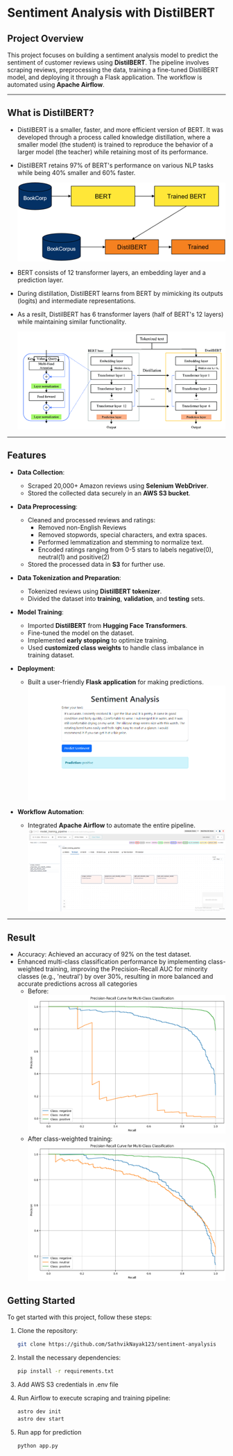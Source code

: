 # Sentiment Analysis with DistilBERT

## Project Overview  
This project focuses on building a sentiment analysis model to predict the sentiment of customer reviews using **DistilBERT**. The pipeline involves scraping reviews, preprocessing the data, training a fine-tuned DistilBERT model, and deploying it through a Flask application. The workflow is automated using **Apache Airflow**.

---

## What is DistilBERT?

- DistilBERT is a smaller, faster, and more efficient version of BERT. It was developed through a process called knowledge distillation, where a smaller model (the student) is trained to reproduce the behavior of a larger model (the teacher) while retaining most of its performance. 
- DistilBERT retains 97% of BERT's performance on various NLP tasks while being 40% smaller and 60% faster.

  ![DistilBERT](docs/0_06fQisdQnb_BPajl.png)

- BERT consists of 12 transformer layers, an embedding layer and a prediction layer.
- During distillation, DistilBERT learns from BERT by mimicking its outputs (logits) and intermediate representations.
- As a resilt, DistilBERT has 6 transformer layers (half of BERT's 12 layers) while maintaining similar functionality.

  ![BERT&DistilBERT](docs/The-DistilBERT-model-architecture-and-components.png)

---

## Features  
- **Data Collection**:  
  - Scraped 20,000+ Amazon reviews using **Selenium WebDriver**.  
  - Stored the collected data securely in an **AWS S3 bucket**.  

- **Data Preprocessing**:  
  - Cleaned and processed reviews and ratings:  
    - Removed non-English Reviews
    - Removed stopwords, special characters, and extra spaces.  
    - Performed lemmatization and stemming to normalize text.
    - Encoded ratings ranging from 0-5 stars to labels negative(0), neutral(1) and positive(2)  
  - Stored the processed data in **S3** for further use.  

- **Data Tokenization and Preparation**:  
  - Tokenized reviews using **DistilBERT tokenizer**.  
  - Divided the dataset into **training**, **validation**, and **testing** sets.

- **Model Training**:  
  - Imported **DistilBERT** from **Hugging Face Transformers**.  
  - Fine-tuned the model on the dataset.  
  - Implemented **early stopping** to optimize training.  
  - Used **customized class weights** to handle class imbalance in training dataset.

- **Deployment**:  
  - Built a user-friendly **Flask application** for making predictions.
    ![Flask](docs/Screenshot%202024-09-29%20171650.png)

- **Workflow Automation**:  
  - Integrated **Apache Airflow** to automate the entire pipeline. 
    ![Airflow](docs/Screenshot%202024-11-10%20215335.png)

---

## Result

- Accuracy: Achieved an accuracy of 92% on the test dataset.
- Enhanced multi-class classification performance by implementing class-weighted training, improving the Precision-Recall AUC for minority classes (e.g., 'neutral') by over 30%, resulting in more balanced and accurate predictions across all categories
  - Before: 
    ![Before](docs/output.png)
  - After class-weighted training:
    ![After](docs/download.png)

## Getting Started  

To get started with this project, follow these steps:

1. Clone the repository:  
   ```bash
   git clone https://github.com/SathvikNayak123/sentiment-anyalysis
   ```
2. Install the necessary dependencies:
    ```bash
    pip install -r requirements.txt
    ```
3. Add AWS S3 credentials in .env file

4. Run Airflow to execute scraping and training pipeline:
    ```bash
    astro dev init
    astro dev start

5. Run app for prediction
    ```bash
    python app.py
    ```
